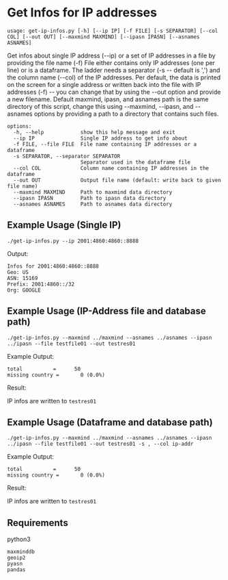 # Get Infos for IP addresses  

`usage: get-ip-infos.py [-h] [--ip IP] [-f FILE] [-s SEPARATOR] [--col COL] [--out OUT] [--maxmind MAXMIND] [--ipasn IPASN] [--asnames ASNAMES]`

Get infos about single IP address (--ip) or a set of IP addresses in a file by providing the file name (-f) 
File either contains only IP addresses (one per line) or is a dataframe. The ladder needs a
separator (-s -- default is ',') and the column name (--col) of the IP addresses. 
Per default, the data is printed on the screen for a single address or written back into the file with IP addresses (-f) -- you can change that by using the --out option and provide a new filename. 
Default maxmind, ipasn, and asnames path is the same directory of this script, change this using --maxmind, --ipasn, and --asnames
options by providing a path to a directory that contains such files.

```
options:
  -h, --help            show this help message and exit
  --ip IP               Single IP address to get info about
  -f FILE, --file FILE  File name containing IP addresses or a dataframe
  -s SEPARATOR, --separator SEPARATOR
                        Separator used in the dataframe file
  --col COL             Column name containing IP addresses in the dataframe
  --out OUT             Output file name (default: write back to given file name)
  --maxmind MAXMIND     Path to maxmind data directory
  --ipasn IPASN         Path to ipasn data directory
  --asnames ASNAMES     Path to asnames data directory
```

## Example Usage (Single IP)
`./get-ip-infos.py --ip 2001:4860:4860::8888`

Output:

```
Infos for 2001:4860:4860::8888
Geo: US
ASN: 15169
Prefix: 2001:4860::/32
Org: GOOGLE
```

## Example Usage (IP-Address file and database path)
`./get-ip-infos.py --maxmind ../maxmind --asnames ../asnames --ipasn ../ipasn --file testfile01 --out testres01`

Example Output:

```
total          =      50
missing country =       0 (0.0%)
```
Result:

IP infos are written to `testres01`

## Example Usage (Dataframe and database path)
`./get-ip-infos.py --maxmind ../maxmind --asnames ../asnames --ipasn ../ipasn --file testfile01 --out testres01 -s , --col ip-addr`

Example Output:

```
total          =      50
missing country =       0 (0.0%)
```
Result:

IP infos are written to `testres01`

## Requirements
python3
```
maxminddb
geoip2
pyasn
pandas
```

